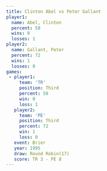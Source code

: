 ```yaml
---
title: Clinton Abel vs Peter Gallant
player1:              
  name: Abel, Clinton 
  percent: 58         
  wins: 0             
  losses: 1           
player2:              
  name: Gallant, Peter
  percent: 72         
  wins: 1             
  losses: 0           
games:
 - player1:         
     team: 'TR'     
     position: Third
     percent: 58    
     win: 0         
     loss: 1        
   player2:         
     team: 'PE'     
     position: Third
     percent: 72    
     win: 1         
     loss: 0        
   event: Brier         
   year: 1995           
   draw: Round Robin(17)
   score: TR 3 - PE 8   
---
```

